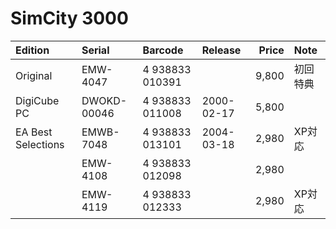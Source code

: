 # SimCity 3000
|Edition|Serial|Barcode|Release|Price|Note|
|:-|:-|:-|:-|-:|:-|
|Original|EMW-4047|4 938833 010391||9,800|初回特典|
|DigiCube PC|DWOKD-00046|4 938833 011008|2000-02-17|5,800||
|EA Best Selections|EMWB-7048|4 938833 013101|2004-03-18|2,980|XP対応|
||EMW-4108|4 938833 012098||2,980||
||EMW-4119|4 938833 012333||2,980|XP対応|

